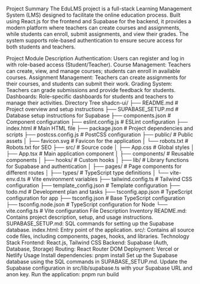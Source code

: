 Project Summary
The EduLMS project is a full-stack Learning Management System (LMS) designed to facilitate the online education process. Built using React.js for the frontend and Supabase for the backend, it provides a modern platform where teachers can create courses and assignments, while students can enroll, submit assignments, and view their grades. The system supports role-based authentication to ensure secure access for both students and teachers.

Project Module Description
Authentication: Users can register and log in with role-based access (Student/Teacher).
Course Management: Teachers can create, view, and manage courses; students can enroll in available courses.
Assignment Management: Teachers can create assignments for their courses, and students can submit their work.
Grading System: Teachers can grade submissions and provide feedback for students.
Dashboards: Role-specific dashboards for students and teachers to manage their activities.
Directory Tree
shadcn-ui/
├── README.md                  # Project overview and setup instructions
├── SUPABASE_SETUP.md          # Database setup instructions for Supabase
├── components.json            # Component configuration
├── eslint.config.js           # ESLint configuration
├── index.html                 # Main HTML file
├── package.json               # Project dependencies and scripts
├── postcss.config.js          # PostCSS configuration
├── public/                    # Public assets
│   ├── favicon.svg            # Favicon for the application
│   └── robots.txt             # Robots.txt for SEO
├── src/                       # Source code
│   ├── App.css                # Global styles
│   ├── App.tsx                # Main application component
│   ├── components/            # Reusable components
│   ├── hooks/                 # Custom hooks
│   ├── lib/                   # Library functions for Supabase and authentication
│   ├── pages/                 # Page components for different routes
│   ├── types/                 # TypeScript type definitions
│   └── vite-env.d.ts          # Vite environment variables
├── tailwind.config.ts         # Tailwind CSS configuration
├── template_config.json       # Template configuration
├── todo.md                    # Development plan and tasks
├── tsconfig.app.json          # TypeScript configuration for app
├── tsconfig.json              # Base TypeScript configuration
├── tsconfig.node.json         # TypeScript configuration for Node
└── vite.config.ts             # Vite configuration
File Description Inventory
README.md: Contains project description, setup, and usage instructions.
SUPABASE_SETUP.md: SQL commands for setting up the Supabase database.
index.html: Entry point of the application.
src/: Contains all source code files, including components, pages, hooks, and libraries.
Technology Stack
Frontend: React.js, Tailwind CSS
Backend: Supabase (Auth, Database, Storage)
Routing: React Router DOM
Deployment: Vercel or Netlify
Usage
Install dependencies:
pnpm install
Set up the Supabase database using the SQL commands in SUPABASE_SETUP.md.
Update the Supabase configuration in src/lib/supabase.ts with your Supabase URL and anon key.
Run the application:
pnpm run build